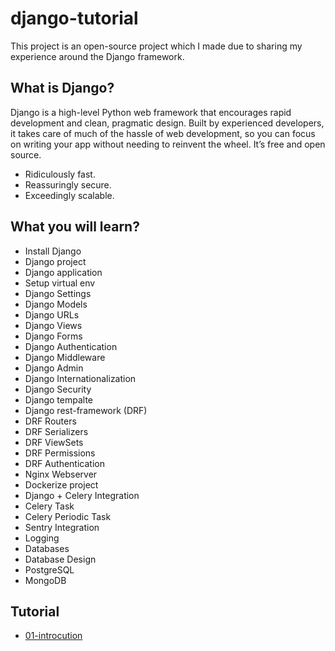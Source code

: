# django-tutorial

This project is an open-source project which I made due to sharing my experience around the Django framework.

## What is Django?

Django is a high-level Python web framework that encourages rapid development and clean, pragmatic design. Built by experienced developers, it takes care of much of the hassle of web development, so you can focus on writing your app without needing to reinvent the wheel. It’s free and open source.

- Ridiculously fast.
- Reassuringly secure.
- Exceedingly scalable.

## What you will learn?

- Install Django
- Django project
- Django application
- Setup virtual env
- Django Settings
- Django Models
- Django URLs
- Django Views
- Django Forms
- Django Authentication
- Django Middleware
- Django Admin
- Django Internationalization
- Django Security
- Django tempalte
- Django rest-framework (DRF)
- DRF Routers
- DRF Serializers
- DRF ViewSets
- DRF Permissions
- DRF Authentication
- Nginx Webserver
- Dockerize project
- Django + Celery Integration
- Celery Task
- Celery Periodic Task
- Sentry Integration
- Logging
- Databases
- Database Design
- PostgreSQL
- MongoDB

## Tutorial

 - [01-introcution](https://github.com/mohammadmasoumi/django-tutorial/tree/master/tutorials/01-introduction)